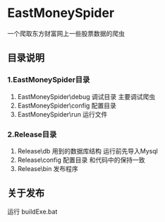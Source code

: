 # EastMoneySpider
一个爬取东方财富网上一些股票数据的爬虫
## 目录说明
### 1.EastMoneySpider目录
1. EastMoneySpider\debug 调试目录 主要调试爬虫
2. EastMoneySpider\config 配置目录
3. EastMoneySpider\run 运行文件

### 2.Release目录
1. Release\db 用到的数据库结构 运行前先导入Mysql
2. Release\config 配置目录 和代码中的保持一致
3. Release\bin 发布程序

## 关于发布
运行 buildExe.bat


